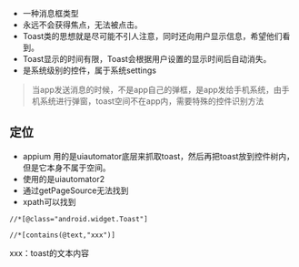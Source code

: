 - 一种消息框类型
- 永远不会获得焦点，无法被点击。
- Toast类的思想就是尽可能不引人注意，同时还向用户显示信息，希望他们看到。
- Toast显示的时间有限，Toast会根据用户设置的显示时间后自动消失。
- 是系统级别的控件，属于系统settings
>当app发送消息的时候，不是app自己的弹框，是app发给手机系统，由手机系统进行弹窗，toast空间不在app内，需要特殊的控件识别方法

## 定位
- appium 用的是uiautomator底层来抓取toast，然后再把toast放到控件树内，但是它本身不属于空间。
- 使用的是uiautomator2
- 通过getPageSource无法找到
- xpath可以找到
```
//*[@class="android.widget.Toast"]

//*[contains(@text,"xxx")]
```
xxx：toast的文本内容
